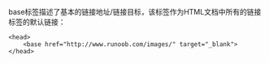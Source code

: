base标签描述了基本的链接地址/链接目标，该标签作为HTML文档中所有的链接标签的默认链接：
```
<head>
    <base href="http://www.runoob.com/images/" target="_blank">
</head>

```